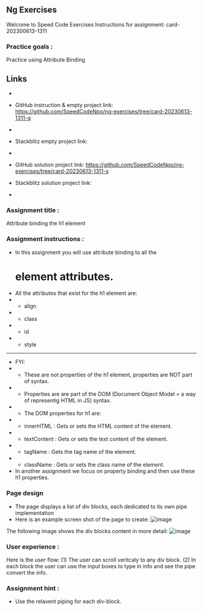 ## Ng Exercises

Welcome to Speed Code Exercises
Instructions for assignment: card-202300613-1311

### Practice goals :

Practice using Attribute Binding

## Links
- 
- GitHub instruction & empty project link:
   https://github.com/SpeedCodeNpo/ng-exercises/tree/card-20230613-1311-q
-
- Stackblitz empty project link:
-
- GitHub solution project link:
   https://github.com/SpeedCodeNpo/ng-exercises/tree/card-20230613-1311-s

- Stackblitz solution project link:
- 

### Assignment title :

Attribute binding the h1 element

### Assignment instructions :

- In this assignment you will use attribute binding to all the <h1> element attributes.
- All the attributes that exist for the h1 element are: 
- - align
- - class
- - id
- - style
---------------------
- FYI: 
- - These are not properties of the h1 element, properties are NOT part of <HTML> syntax.
- - Properties are are part of the DOM (Document Object Model = a way of representig HTML in JS) syntax.
- - The DOM properties for h1 are: 
- - innerHTML	: Gets or sets the HTML content of the element.
- - textContent	: Gets or sets the text content of the element.
- - tagName	    : Gets the tag name of the element.
- - className	: Gets or sets the class name of the element.
- In another assignment we focus on property binding and then use these h1 properties.

### Page design

- The page displays a list of div blocks, each dedicated to its own pipe implementation
- Here is an example screen shot of the page to create:
  ![image](https://github.com/SpeedCodeNpo/ng-exercises/assets/132397719/de761350-b353-4930-a92e-9e6046165e4f)

The following image shows the div blocks content in more detail:
![image](https://github.com/SpeedCodeNpo/ng-exercises/assets/132397719/d776c4e2-54c5-466f-b41c-737d0e6a7ded)

### User experience :

Here is the user flow:
(1) The user can scroll veritcaly to any div block.
(2) In each block the user can use the input boxes to type in info and see the pipe convert the info.

### Assignment hint :

- Use the relavent piping for each div-block.
